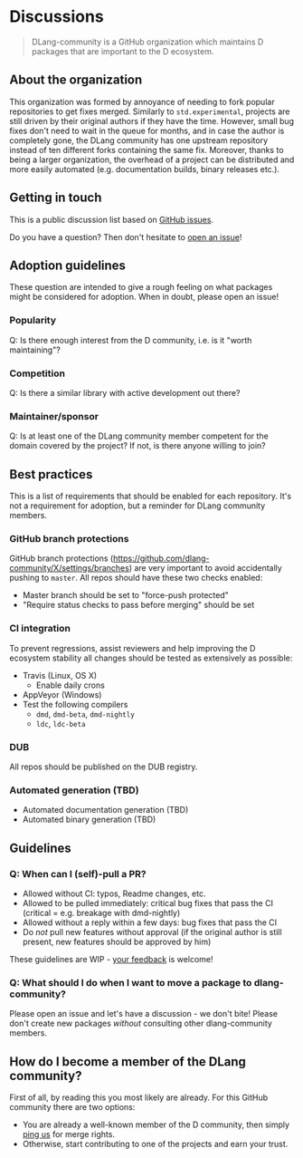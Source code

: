 # Discussions

> DLang-community is a GitHub organization which maintains D packages that are
important to the D ecosystem.

About the organization
----------------------

This organization was formed by annoyance of needing to fork popular repositories to get fixes merged.
Similarly to `std.experimental`, projects are still driven by their original authors if they have the time.
However, small bug fixes don't need to wait in the queue for months, and in case the author is completely gone,
the DLang community has one upstream repository instead of ten different forks containing the same fix.
Moreover, thanks to being a larger organization, the overhead of a project can be
distributed and more easily automated (e.g. documentation builds, binary releases etc.).

Getting in touch
----------------

This is a public discussion list based on [GitHub issues](https://github.com/dlang-community/discussions/issues).

Do you have a question?
Then don't hesitate to [open an issue](https://github.com/dlang-community/discussions/issues/new)!

Adoption guidelines
-------------------

These question are intended to give a rough feeling on what packages might be considered for adoption.
When in doubt, please open an issue!

### Popularity

Q: Is there enough interest from the D community, i.e. is it "worth maintaining"?

### Competition

Q: Is there a similar library with active development out there?

### Maintainer/sponsor

Q: Is at least one of the DLang community member competent for the domain covered by the project?
   If not, is there anyone willing to join?

Best practices
--------------

This is a list of requirements that should be enabled for each repository.
It's not a requirement for adoption, but a reminder for DLang community members.

### GitHub branch protections

GitHub branch protections (https://github.com/dlang-community/X/settings/branches)
are very important to avoid accidentally pushing to `master`. All repos should have
these two checks enabled:
- Master branch should be set to "force-push protected"
- "Require status checks to pass before merging" should be set

### CI integration

To prevent regressions, assist reviewers and help improving the D ecosystem stability
all changes should be tested as extensively as possible:

- Travis (Linux, OS X)
  - Enable daily crons
- AppVeyor (Windows)
- Test the following compilers
  - `dmd`, `dmd-beta`, `dmd-nightly`
  - `ldc`, `ldc-beta`

### DUB

All repos should be published on the DUB registry.

### Automated generation (TBD)

- Automated documentation generation (TBD)
- Automated binary generation (TBD)

Guidelines
----------

### Q: When can I (self)-pull a PR?

- Allowed without CI: typos, Readme changes, etc.
- Allowed to be pulled immediately: critical bug fixes that pass the CI (critical = e.g. breakage with dmd-nightly)
- Allowed without a reply within a few days: bug fixes that pass the CI
- Do _not_ pull new features without approval (if the original author is still present, new features should be approved by him)


These guidelines are WIP - [your feedback](https://github.com/dlang-community/discussions/issues) is welcome!

### Q: What should I do when I want to move a package to dlang-community?

Please open an issue and let's have a discussion - we don't bite!
Please don't create new packages _without_ consulting other dlang-community members.


How do I become a member of the DLang community?
------------------------------------------------

First of all, by reading this you most likely are already.
For this GitHub community there are two options:

- You are already a well-known member of the D community, then simply [ping us](https://github.com/dlang-community/discussions/issues/new) for merge rights.
- Otherwise, start contributing to one of the projects and earn your trust.
